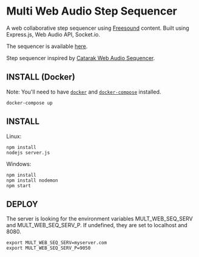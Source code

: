 # Multi Web Audio Step Sequencer
A web collaborative step sequencer using [Freesound](https://freesound.org/) content.
Built using Express.js, Web Audio API, Socket.io.

The sequencer is available [here](http://the.ndero.ovh:8080/).

Step sequencer inspired by [Catarak Web Audio Sequencer](https://github.com/catarak/web-audio-sequencer).


INSTALL (Docker)
-------------------
Note: You'll need to have [`docker`](https://docs.docker.com/install/) and [`docker-compose`](https://docs.docker.com/compose/install/) installed.

```
docker-compose up
```

INSTALL
-------------------

Linux:
```
npm install
nodejs server.js
```

Windows:
```
npm install
npm install nodemon
npm start
```

DEPLOY
-------------------
The server is looking for the environment variables MULT_WEB_SEQ_SERV and MULT_WEB_SEQ_SERV_P. If undefined,  they are set to localhost and 8080.

```
export MULT_WEB_SEQ_SERV=myserver.com
export MULT_WEB_SEQ_SERV_P=9050
```

